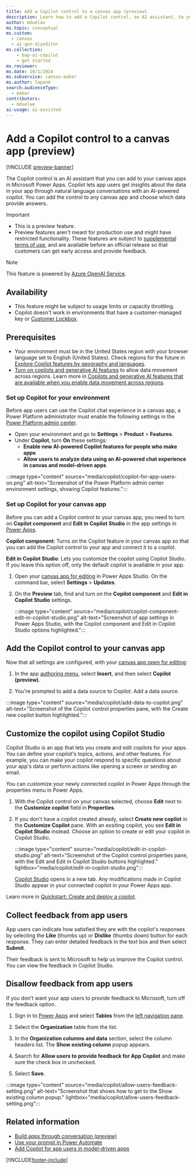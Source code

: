 ```yaml
---
title: Add a Copilot control to a canvas app (preview)
description: Learn how to add a Copilot control, an AI assistant, to your canvas apps in Microsoft Power Apps.
author: mduelae
ms.topic: conceptual
ms.custom:
  - canvas
  - ai-gen-diyeditor
ms.collection: 
    - bap-ai-copilot
    - get started
ms.reviewer: 
ms.date: 10/1/2024
ms.subservice: canvas-maker
ms.author: tapanm
search.audienceType: 
  - maker
contributors:
  - mduelae
ai-usage: ai-assisted
---
```


# Add a Copilot control to a canvas app (preview)

[!INCLUDE [preview-banner](~/../shared-content/shared/preview-includes/preview-banner.md)]

The Copilot control is an AI assistant that you can add to your canvas apps in Microsoft Power Apps. Copilot lets app users get insights about the data in your app through natural language conversations with an AI-powered copilot. You can add the control to any canvas app and choose which data provide answers.

> [!IMPORTANT]
>
> - This is a preview feature.
> - Preview features aren't meant for production use and might have restricted functionality. These features are subject to [supplemental terms of use](https://go.microsoft.com/fwlink/?linkid=2216214), and are available before an official release so that customers can get early access and provide feedback.

> [!NOTE]
>
> This feature is powered by [Azure OpenAI Service](/azure/cognitive-services/openai/overview).

## Availability

- This feature might be subject to usage limits or capacity throttling.
- Copilot doesn't work in environments that have a customer-managed key or [Customer Lockbox](/azure/security/fundamentals/customer-lockbox-overview).

## Prerequisites

- Your environment must be in the United States region with your browser language set to English (United States). Check regions for the future in [Explore Copilot features by geography and languages](https://releaseplans.microsoft.com/en-US/availability-reports/?report=copilotfeaturereport).
- [Turn on copilots and generative AI features](/power-platform/admin/geographical-availability-copilot#turn-on-copilots-and-generative-ai-features-1) to allow data movement across regions. Learn more in [Copilots and generative AI features that are available when you enable data movement across regions](/power-platform/admin/geographical-availability-copilot#copilots-and-generative-ai-features-that-are-available-when-you-enable-data-movement-across-regions).

### Set up Copilot for your environment

Before app users can use the Copilot chat experience in a canvas app, a Power Platform administrator must enable the following settings in the [Power Platform admin center](https://admin.powerplatform.microsoft.com/home).

- Open your environment and go to **Settings** > **Product** > **Features**.
- Under **Copilot**, turn **On** these settings:
  - **Enable new AI-powered Copilot features for people who make apps**
  - **Allow users to analyze data using an AI-powered chat experience in canvas and model-driven apps**

:::image type="content" source="media/copilot/copilot-for-app-users-on.png" alt-text="Screenshot of the Power Platform admin center environment settings, showing Copilot features.":::

### Set up Copilot for your canvas app

Before you can add a Copilot control to your canvas app, you need to turn on **Copilot component** and **Edit in Copilot Studio** in the app settings in [Power Apps](https://make.powerapps.com/).

**Copilot component**: Turns on the Copilot feature in your canvas app so that you can add the Copilot control to your app and connect it to a copilot.

**Edit in Copilot Studio**: Lets you customize the copilot using Copilot Studio. If you leave this option off, only the default copilot is available in your app.

1. Open your [canvas app for editing](edit-app.md) in Power Apps Studio. On the command bar, select **Settings** > **Updates**.

1. On the **Preview** tab, find and turn on the **Copilot component** and **Edit in Copilot Studio** settings.

    :::image type="content" source="media/copilot/copilot-component-edit-in-copilot-studio.png" alt-text="Screenshot of app settings in Power Apps Studio, with the Copilot component and Edit in Copilot Studio options highlighted.":::

## Add the Copilot control to your canvas app

Now that all settings are configured, with your [canvas app open for editing](edit-app.md):

1. In the app [authoring menu](power-apps-studio.md#5--app-authoring-menu), select **Insert**, and then select **Copilot (preview)**.

1. You're prompted to add a data source to Copilot. Add a data source.

:::image type="content" source="media/copilot/add-data-to-copilot.png" alt-text="Screenshot of the Copilot control properties pane, with the Create new copilot button highlighted.":::

## Customize the copilot using Copilot Studio

Copilot Studio is an app that lets you create and edit copilots for your apps. You can define your copilot's topics, actions, and other features. For example, you can make your copilot respond to specific questions about your app's data or perform actions like opening a screen or sending an email.

You can customize your newly connected copilot in Power Apps through the properties menu in Power Apps.

1. With the Copilot control on your canvas selected, choose **Edit** next to the **Customize copilot** field in **Properties**.

1. If you don't have a copilot created already, select **Create new copilot** in the **Customize Copilot** pane. With an exsiting copilot, you see **Edit in Copilot Studio** instead. Choose an option to create or edit your copilot in Copilot Studio.

   :::image type="content" source="media/copilot/edit-in-copilot-studio.png" alt-text="Screenshot of the Copilot control properties pane, with the Edit and Edit in Copilot Studio buttons highlighted." lightbox="media/copilot/edit-in-copilot-studio.png":::

   [Copilot Studio](https://web.powerva.microsoft.com/) opens in a new tab. Any modifications made in Copilot Studio appear in your connected copilot in your Power Apps app.

Learn more in [Quickstart: Create and deploy a copilot](/microsoft-copilot-studio/fundamentals-get-started).

## Collect feedback from app users

App users can indicate how satisfied they are with the copilot's responses by selecting the **Like** (thumbs up) or **Dislike** (thumbs down) button for each response. They can enter detailed feedback in the text box and then select **Submit**.

Their feedback is sent to Microsoft to help us improve the Copilot control. You can view the feedback in Copilot Studio.

## Disallow feedback from app users

If you don't want your app users to provide feedback to Microsoft, turn off the feedback option.

1. Sign in to [Power Apps](https://make.powerapps.com) and select **Tables** from the [left navigation pane](intro-maker-portal.md#1--left-navigation-pane).

1. Select the **Organization** table from the list.

1. In the **Organization columns and data** section, select the column headers list. The **Show existing column** popup appears.

1. Search for **Allow users to provide feedback for App Copilot** and make sure the check box in unchecked.

1. Select **Save**.

:::image type="content" source="media/copilot/allow-users-feedback-setting.png" alt-text="Screenshot that shows how to get to the Show existing column popup." lightbox="media/copilot/allow-users-feedback-setting.png":::

## Related information

- [Build apps through conversation (preview)](ai-conversations-create-app.md)
- [Use your prompt in Power Automate](/ai-builder/use-a-custom-prompt-in-flow)
- [Add Copilot for app users in model-driven apps](../model-driven-apps/add-ai-copilot.md)

[!INCLUDE[footer-include](../../includes/footer-banner.md)]
